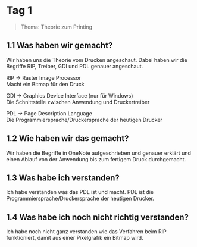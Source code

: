 # Tag 1

> Thema: Theorie zum Printing

## 1.1 Was haben wir gemacht?

WIr haben uns die Theorie vom Drucken angeschaut. Dabei haben wir die Begriffe RIP, Treiber, GDI und PDL genauer angeschaut.

RIP -> Raster Image Processor  
<i class="fa-solid fa-circle-info"></i> Macht ein Bitmap für den Druck

GDI -> Graphics Device Interface (nur für Windows)  
<i class="fa-solid fa-circle-info"></i> Die Schnittstelle zwischen Anwendung und Druckertreiber

PDL -> Page Description Language  
<i class="fa-solid fa-circle-info"></i> Die Programmiersprache/Druckersprache der heutigen Drucker

## 1.2 Wie haben wir das gemacht?

Wir haben die Begriffe in OneNote aufgeschrieben und genauer erklärt und einen Ablauf von der Anwendung bis zum fertigem Druck durchgemacht.

## 1.3 Was habe ich verstanden?

Ich habe verstanden was das PDL ist und macht. PDL ist die Programmiersprache/Druckersprache der heutigen Drucker.

## 1.4 Was habe ich noch nicht richtig verstanden?

Ich habe noch nicht ganz verstanden wie das Verfahren beim RIP funktioniert, damit aus einer Pixelgrafik ein Bitmap wird.